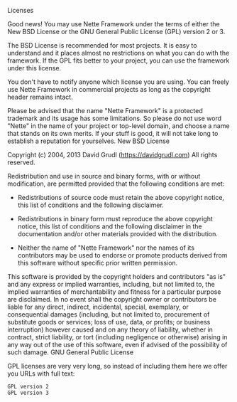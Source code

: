Licenses

Good news! You may use Nette Framework under the terms of either the New BSD License or the GNU General Public License (GPL) version 2 or 3.

The BSD License is recommended for most projects. It is easy to understand and it places almost no restrictions on what you can do with the framework. If the GPL fits better to your project, you can use the framework under this license.

You don't have to notify anyone which license you are using. You can freely use Nette Framework in commercial projects as long as the copyright header remains intact.

Please be advised that the name "Nette Framework" is a protected trademark and its usage has some limitations. So please do not use word "Nette" in the name of your project or top-level domain, and choose a name that stands on its own merits. If your stuff is good, it will not take long to establish a reputation for yourselves.
New BSD License

Copyright (c) 2004, 2013 David Grudl (https://davidgrudl.com) All rights reserved.

Redistribution and use in source and binary forms, with or without modification, are permitted provided that the following conditions are met:

* Redistributions of source code must retain the above copyright notice,
this list of conditions and the following disclaimer.

* Redistributions in binary form must reproduce the above copyright notice,
this list of conditions and the following disclaimer in the documentation
and/or other materials provided with the distribution.

* Neither the name of "Nette Framework" nor the names of its contributors
may be used to endorse or promote products derived from this software
without specific prior written permission.

This software is provided by the copyright holders and contributors "as is" and any express or implied warranties, including, but not limited to, the implied warranties of merchantability and fitness for a particular purpose are disclaimed. In no event shall the copyright owner or contributors be liable for any direct, indirect, incidental, special, exemplary, or consequential damages (including, but not limited to, procurement of substitute goods or services; loss of use, data, or profits; or business interruption) however caused and on any theory of liability, whether in contract, strict liability, or tort (including negligence or otherwise) arising in any way out of the use of this software, even if advised of the possibility of such damage.
GNU General Public License

GPL licenses are very very long, so instead of including them here we offer you URLs with full text:

    GPL version 2
    GPL version 3
